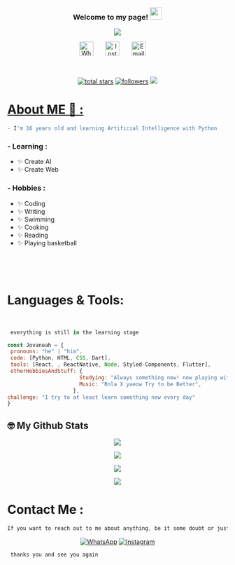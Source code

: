 <h3 align="center">
  Welcome to my page!
  <img src="https://media.giphy.com/media/hvRJCLFzcasrR4ia7z/giphy.gif" width="28">
</h3>

<!-- Typing SVG by DenverCoder1 - https://github.com/DenverCoder1/readme-typing-svg -->
<p align="center">
  <a href="https://github.com/DenverCoder1/readme-typing-svg"><img src="https://readme-typing-svg.herokuapp.com/?lines=Full-stack%20web%20developer;Python%20Enthusiast;Experienced%20UI%2FUX%20Designer;3%2B%20years%20of%20coding%20experience;Always%20learning%20new%20things&font=Fira%20Code&center=true&width=440&height=45&color=f75c7e&vCenter=true&size=22"></a>
</p>

<!-- Social icons section -->
<p align="center">
  <a href="https://wa.me/6281385744255"><img width="32px" alt="WhatsApp" title="WhatsApp" src="https://icons-for-free.com/iconfiles/png/512/rs+social+whatsapp+icon-1320190674429132495.png"/></a>
  &#8287;&#8287;&#8287;&#8287;&#8287;
  <a href="https://instagram.com/jovaneah"><img width="32px" alt="Instagram" title="Instagram" src="https://icons-for-free.com/iconfiles/png/512/media+rs+social+icon-1320190673019098590.png"/></a>
  &#8287;&#8287;&#8287;&#8287;&#8287;
  <a href="jovaneah@gmail.com"><img width="32px" alt="Email" title="Email" src="https://icons-for-free.com/iconfiles/png/512/media+rs+social+icon-1320190672723102548.png"></a>
  &#8287;&#8287;&#8287;&#8287;&#8287;
</p>

<br/>

<!-- Social badges section -->
<p align="center">
  <a href="https://github.com/Jovaneah?tab=repositories&sort=stargazers">
    <img alt="total stars" title="Total stars on GitHub" src="https://custom-icon-badges.herokuapp.com/badge/dynamic/json?logo=star&color=55960c&labelColor=488207&label=Stars&style=for-the-badge&query=%24.stars&url=https://api.github-star-counter.workers.dev/user/Rominaru"/></a>
  <a href="https://github.com/Jovaneah?tab=followers">
    <img alt="followers" title="Follow me on Github" src="https://custom-icon-badges.herokuapp.com/github/followers/Jovanean?color=236ad3&labelColor=1155ba&style=for-the-badge&logo=person-add&label=Follow&logoColor=white"/></a>
  <a href="https://github.com/Jovaneah/Simple-View-Counter">
    <img src="https://api.visitorbadge.io/api/VisitorHit?user=Jovaneah&repo=github-visitors-badge&countColor=%237B1E7A" />
</p>

<!-- about -->
# About ME 💬 :

```js 
- I'm 16 years old and learning Artificial Intelligence with Python
```

### - Learning :
- ✨ Create AI
- ✨ Create Web

### - Hobbies : 
- ✨ Coding
- ✨ Writing
- ✨ Swimming
- ✨ Cooking
- ✨ Reading
- ✨ Playing basketball

</br>
</br>
</br>


<!-- programm -->
# Languages & Tools:
</br>

<p align="center">

```js
 everything is still in the learning stage
 ```
 ```javascript
const Jovaneah = {
  pronouns: "he" | "him",
  code: [Python, HTML, CSS, Dart],
  tools: [React, , ReactNative, Node, Styled-Components, Flutter],
  otherHobbiesAndStuff: {       
                        Studying: "Always something new! now playing with Dart",
                        Music: "Rnla X yaeow Try to be Better",
                      },
 challenge: "I try to at least learn something new every day"
}
```


<!-- stat -->
## 🤓 My Github Stats

<p align="center">
    <img src="https://github-readme-stats.vercel.app/api?username=Jovaneah&show_icons=true&theme=dark" />
</p>
<p align="center">
  <a href="https://github.com/Jovaneah"><img src="https://github-readme-streak-stats.herokuapp.com?user=Jovaneah&theme=tokyonight&hide_border=false&properties=background&border=%239611C5FF" /><a>
</p>
  
<p align="center">
  <a href="https://github.com/Jovaneah"><img src="https://github-readme-stats.vercel.app/api/top-langs?username=Jovaneah&theme=tokyonight&layout=compact" /></a>
</p>
  
<p align="center">
  <a href="https://github.com/Jovaneah"><img src="https://github-profile-trophy.vercel.app/?username=Jovaneah&theme=radical&margin-w=20&no-bg=true&no-frame=false" /><a>
</p>

<!-- end -->
# Contact Me :

```js
If you want to reach out to me about anything, be it some doubt or just to hangout and talk or want to game together just ping me 😉.
```

<p align="center">
  <a href="https://wa.me/6281385744255">
    <img alt="WhatsApp" title="WhatsApp Me" src="https://custom-icon-badges.herokuapp.com/badge/dynamic/json?logo=whatsapp&color=55960c&labelColor=488207&label=WhatsApp&style=for-the-badge&query=%24.stars&url=https://api.github-star-counter.workers.dev/user/Jovaneah"/></a>
  <a href="https://instagram.com/jovaneah">
    <img alt="Instagram" title="Instagram Me" src="https://custom-icon-badges.herokuapp.com/github/followers/Jovaneah?color=236ad3&labelColor=1155ba&style=for-the-badge&logo=instagram&label=Instagram&logoColor=white"/></a>
</p>

 
```js
 thanks you and see you again 
 ```
